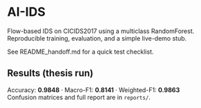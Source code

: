 # AI-IDS
Flow-based IDS on CICIDS2017 using a multiclass RandomForest.
Reproducible training, evaluation, and a simple live-demo stub.

See README_handoff.md for a quick test checklist.

## Results (thesis run)
Accuracy: **0.9848** · Macro-F1: **0.8141** · Weighted-F1: **0.9863**  
Confusion matrices and full report are in `reports/`.
